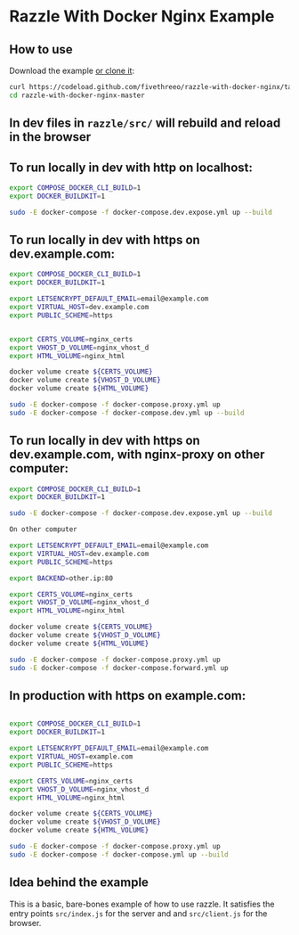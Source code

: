 # Razzle With Docker Nginx Example

## How to use
Download the example [or clone it](https://github.com/fivethreeo/razzle-with-docker-nginx.git):

```bash
curl https://codeload.github.com/fivethreeo/razzle-with-docker-nginx/tar.gz/master | tar -xz razzle-with-docker-nginx-master
cd razzle-with-docker-nginx-master
```
## In dev files in `razzle/src/` will rebuild and reload in the browser

## To run locally in dev with http on localhost:

```bash
export COMPOSE_DOCKER_CLI_BUILD=1
export DOCKER_BUILDKIT=1

sudo -E docker-compose -f docker-compose.dev.expose.yml up --build
```

## To run locally in dev with https on dev.example.com:

```bash
export COMPOSE_DOCKER_CLI_BUILD=1
export DOCKER_BUILDKIT=1

export LETSENCRYPT_DEFAULT_EMAIL=email@example.com
export VIRTUAL_HOST=dev.example.com
export PUBLIC_SCHEME=https


export CERTS_VOLUME=nginx_certs
export VHOST_D_VOLUME=nginx_vhost_d
export HTML_VOLUME=nginx_html

docker volume create ${CERTS_VOLUME}
docker volume create ${VHOST_D_VOLUME}
docker volume create ${HTML_VOLUME}

sudo -E docker-compose -f docker-compose.proxy.yml up
sudo -E docker-compose -f docker-compose.dev.yml up --build
```


## To run locally in dev with https on dev.example.com, with nginx-proxy on other computer:

```bash
export COMPOSE_DOCKER_CLI_BUILD=1
export DOCKER_BUILDKIT=1

sudo -E docker-compose -f docker-compose.dev.expose.yml up --build

On other computer

export LETSENCRYPT_DEFAULT_EMAIL=email@example.com
export VIRTUAL_HOST=dev.example.com
export PUBLIC_SCHEME=https

export BACKEND=other.ip:80

export CERTS_VOLUME=nginx_certs
export VHOST_D_VOLUME=nginx_vhost_d
export HTML_VOLUME=nginx_html

docker volume create ${CERTS_VOLUME}
docker volume create ${VHOST_D_VOLUME}
docker volume create ${HTML_VOLUME}

sudo -E docker-compose -f docker-compose.proxy.yml up
sudo -E docker-compose -f docker-compose.forward.yml up

```

## In production with https on example.com:

```bash

export COMPOSE_DOCKER_CLI_BUILD=1
export DOCKER_BUILDKIT=1

export LETSENCRYPT_DEFAULT_EMAIL=email@example.com
export VIRTUAL_HOST=example.com
export PUBLIC_SCHEME=https

export CERTS_VOLUME=nginx_certs
export VHOST_D_VOLUME=nginx_vhost_d
export HTML_VOLUME=nginx_html

docker volume create ${CERTS_VOLUME}
docker volume create ${VHOST_D_VOLUME}
docker volume create ${HTML_VOLUME}

sudo -E docker-compose -f docker-compose.proxy.yml up
sudo -E docker-compose -f docker-compose.yml up --build
```

## Idea behind the example
This is a basic, bare-bones example of how to use razzle. It satisfies the entry points
`src/index.js` for the server and and `src/client.js` for the browser.
